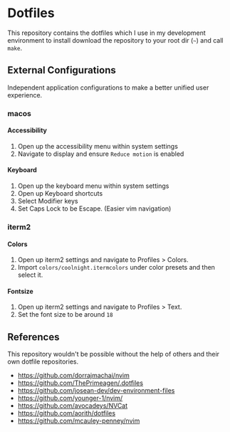 # Dotfiles

This repository contains the dotfiles which I use in my development environment
to install download the repository to your root dir (`~`) and call `make`.

## External Configurations

Independent application configurations to make a better unified user experience.

### macos

#### Accessibility

1. Open up the accessibility menu within system settings
2. Navigate to display and ensure `Reduce motion` is enabled

#### Keyboard

1. Open up the keyboard menu within system settings
2. Open up Keyboard shortcuts
3. Select Modifier keys
4. Set Caps Lock to be Escape. (Easier vim navigation)

### iterm2

#### Colors

1. Open up iterm2 settings and navigate to Profiles > Colors.
2. Import `colors/coolnight.itermcolors` under color presets and then select it.

#### Fontsize

1. Open up iterm2 settings and navigate to Profiles > Text.
2. Set the font size to be around `18`

## References

This repository wouldn't be possible without the help of others
and their own dotfile repositories.

- <https://github.com/dorrajmachai/nvim>
- <https://github.com/ThePrimeagen/.dotfiles>
- <https://github.com/josean-dev/dev-environment-files>
- <https://github.com/younger-1/nvim/>
- <https://github.com/avocadeys/NVCat>
- <https://github.com/aorith/dotfiles>
- <https://github.com/mcauley-penney/nvim>
